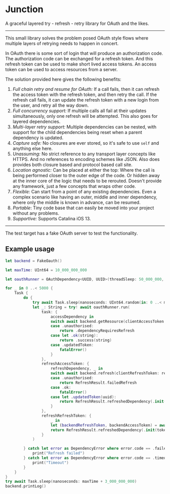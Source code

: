 # Junction
A graceful layered try - refresh - retry library for OAuth and the likes.

---

This small library solves the problem posed OAuth style flows where multiple layers of retrying needs to happen in concert.

In OAuth there is some sort of login that will produce an authorization code. The authorization code can be exchanged for a refresh token. And this refresh token can be used to make short lived access tokens. An access token can be used to access resources from a server.

The solution provided here gives the following benefits:
1. *Full chain retry and resume for OAuth:* If a call fails, then it can refresh the access token with the refresh token, and then retry the call. If the refresh call fails, it can update the refresh token with a new login from the user, and retry all the way down.
2. *Full concurrency support:* If multiple calls all fail at their updates simultaneously, only one refresh will be attempted. This also goes for layered dependencies.
3. *Multi-layer retry support:* Multiple dependencies can be nested, with support for the child dependencies being reset when a parent dependency is updated. 
4. *Capture safe:* No closures are ever stored, so it's safe to use `self` and anything else here.
5. *Unassuming:* No strict reference to any transport layer concepts like HTTPS. And no references to encoding schemes like JSON. Also does provides both closure based and protocol based call site.
6. *Location agnostic:* Can be placed at either the top: Where the call is being performed closer to the outer edge of the code. Or hidden away at the inner core of the logic that needs to be rerouted. Doesn't provide any framework, just a few concepts that wraps other code.
7. *Flexible:* Can start from a point of any existing dependencies. Even a complex scenario like having an outer, middle and inner dependency, where only the middle is known in advance, can be resumed.
8. *Portable*: Tiny code base that can easily be moved into your project without any problems.
9. *Supportive:* Supports Catalina iOS 13.

---

The test target has a fake OAuth server to test the functionality.

## Example usage

```Swift
let backend = FakeOauth()

let maxTime: UInt64 = 10_000_000_000

let oauthRunner = OAuthDependency<UUID, UUID>(threadSleep: 50_000_000, timeout: 2.2)

for _ in 0 ..< 5000 {
    Task {
        do {
            try await Task.sleep(nanoseconds: UInt64.random(in: 0 ..< maxTime))
            let _: String = try! await oauthRunner.run(
                task: {
                    accessDependency in
                    switch await backend.getResource(clientAccessToken: accessDependency.token) {
                    case .unauthorised:
                        return .dependencyRequiresRefresh
                    case let .ok(string):
                        return .success(string)
                    case .updatedToken:
                        fatalError()
                    }
                },
                refreshAccessToken: {
                    refreshDependency, _ in
                    switch await backend.refresh(clientRefreshToken: refreshDependency.token) {
                    case .unauthorised:
                        return RefreshResult.failedRefresh
                    case .ok:
                        fatalError()
                    case let .updatedToken(uuid):
                        return RefreshResult.refreshedDependency(.init(token: uuid))
                    }
                },
                refreshRefreshToken: {
                    _ in
                    let (backendRefreshToken, backendAccessToken) = await backend.loginWithAccess(password: "PWD")
                    return RefreshResult.refreshedDependency(.init(token: backendRefreshToken.token, accessToken: .init(token: backendAccessToken.token)))
                }
            )

        } catch let error as DependencyError where error.code == .failedRefresh {
            print("Refresh failed")
        } catch let error as DependencyError where error.code == .timeout {
            print("Timeout")
        }
    }
}
try await Task.sleep(nanoseconds: maxTime + 3_000_000_000)
backend.printLog()
```
